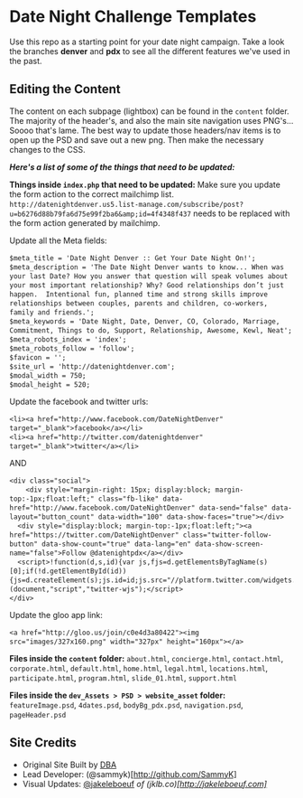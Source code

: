 Date Night Challenge Templates
===

Use this repo as a starting point for your date night campaign. Take a look the branches **denver** and **pdx** to see all the different features we've used in the past.



Editing the Content
-------------------

The content on each subpage (lightbox) can be found in the `content` folder. 
The majority of the header's, and also the main site navigation uses PNG's... Soooo that's lame. The best way to update those headers/nav items is to open up the PSD and save out a new png. Then make the necessary changes to the CSS.


**_Here's a list of some of the things that need to be updated:_**

**Things inside `index.php` that need to be updated:**
Make sure you update the form action to the correct mailchimp list.
`http://datenightdenver.us5.list-manage.com/subscribe/post?u=b6276d88b79fa6d75e99f2ba6&amp;id=4f4348f437` needs to be replaced with the form action generated by mailchimp.
    
Update all the Meta fields:
    
    $meta_title = 'Date Night Denver :: Get Your Date Night On!';
    $meta_description = 'The Date Night Denver wants to know... When was your last Date? How you answer that question will speak volumes about your most important relationship? Why? Good relationships don’t just happen.  Intentional fun, planned time and strong skills improve relationships between couples, parents and children, co-workers, family and friends.';
    $meta_keywords = 'Date Night, Date, Denver, CO, Colorado, Marriage, Commitment, Things to do, Support, Relationship, Awesome, Kewl, Neat';
    $meta_robots_index = 'index';
    $meta_robots_follow = 'follow';
    $favicon = '';
    $site_url = 'http://datenightdenver.com';
    $modal_width = 750;
    $modal_height = 520;

Update the facebook and twitter urls:
    
    <li><a href="http://www.facebook.com/DateNightDenver" target="_blank">facebook</a></li>
    <li><a href="http://twitter.com/datenightdenver" target="_blank">twitter</a></li>

AND
    
    <div class="social">
	    <div style="margin-right: 15px; display:block; margin-top:-1px;float:left;" class="fb-like" data-href="http://www.facebook.com/DateNightDenver" data-send="false" data-layout="button_count" data-width="100" data-show-faces="true"></div>
      <div style="display:block; margin-top:-1px;float:left;"><a href="https://twitter.com/DateNightDenver" class="twitter-follow-button" data-show-count="true" data-lang="en" data-show-screen-name="false">Follow @datenightpdx</a></div>
      <script>!function(d,s,id){var js,fjs=d.getElementsByTagName(s)[0];if(!d.getElementById(id)){js=d.createElement(s);js.id=id;js.src="//platform.twitter.com/widgets.js";fjs.parentNode.insertBefore(js,fjs);}}(document,"script","twitter-wjs");</script>
    </div>

Update the gloo app link:
    
    <a href="http://gloo.us/join/c0e4d3a80422"><img src="images/327x160.png" width="327px" height="160px"></a>

**Files inside the `content` folder:** 
`about.html`, `concierge.html`, `contact.html`, `corporate.html`, `default.html`, `home.html`, `legal.html`, `locations.html`, `participate.html`, `program.html`, `slide_01.html`, `support.html`

**Files inside the `dev_Assets > PSD > website_asset` folder:** 
`featureImage.psd`, `4dates.psd`, `bodyBg_pdx.psd`, `navigation.psd`, `pageHeader.psd`



Site Credits
------------

- Original Site Built by [DBA](http://dbaworldwide.com)
- Lead Developer: (@sammyk)[http://github.com/SammyK]
- Visual Updates: [@jakeleboeuf](http://github.com/jakeleboeuf) _of (jklb.co)[http://jakeleboeuf.com]_
